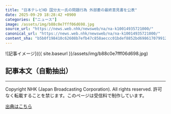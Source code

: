 ```yaml
---
title: "日本テレビHD 国分太一氏の問題行為 外部委の最終意見書を公表"
date: 2025-09-29 18:28:42 +0900
categories: ["ニュース"]
image: /assets/img/b88c0e7fff06d698.jpg
source_url: "https://news.web.nhk/newsweb/na/na-k10014935721000/"
canonical_url: "https://news.web.nhk/newsweb/na/na-k10014935721000/"
content_sha: "b5b0f198410c62608b7efb47c858aeccc01bdef8852bd698617079912c579a74"
---
```


![記事イメージ]({{ site.baseurl }}/assets/img/b88c0e7fff06d698.jpg)

## 記事本文（自動抽出）
<div><div class="_13tndsj2"><nav aria-label="フッターサイトナビゲーション" class="_13tndsj4"></nav><hr class="esl7kn2s esl7kn1l esl7kn1n _14xli2ae"><p class="esl7kn2s esl7kn1m esl7kn1o _1yvk0f68 _1lugom81">Copyright NHK (Japan Broadcasting Corporation). All rights reserved. 許可なく転載することを禁じます。このページは受信料で制作しています。</p></div></div>

[出典はこちら](https://news.web.nhk/newsweb/na/na-k10014935721000/)
